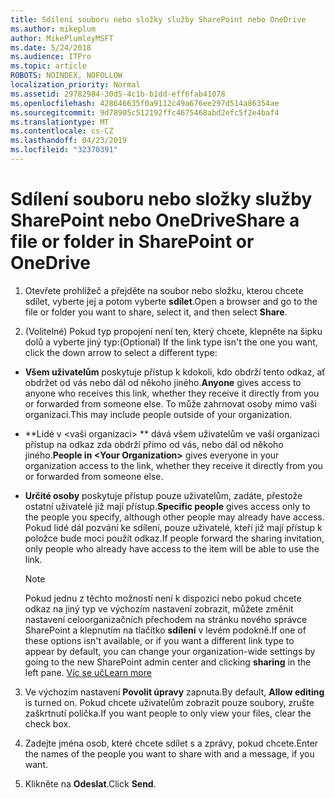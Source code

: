 ```yaml
---
title: Sdílení souboru nebo složky služby SharePoint nebo OneDrive
ms.author: mikeplum
author: MikePlumleyMSFT
ms.date: 5/24/2018
ms.audience: ITPro
ms.topic: article
ROBOTS: NOINDEX, NOFOLLOW
localization_priority: Normal
ms.assetid: 29782984-30d5-4c1b-b1dd-eff6fab41078
ms.openlocfilehash: 428646635f0a9112c49a676ee297d514a86354ae
ms.sourcegitcommit: 9d78905c512192ffc4675468abd2efc5f2e4baf4
ms.translationtype: MT
ms.contentlocale: cs-CZ
ms.lasthandoff: 04/23/2019
ms.locfileid: "32370391"
---
```

# <a name="share-a-file-or-folder-in-sharepoint-or-onedrive"></a><span data-ttu-id="84636-102">Sdílení souboru nebo složky služby SharePoint nebo OneDrive</span><span class="sxs-lookup"><span data-stu-id="84636-102">Share a file or folder in SharePoint or OneDrive</span></span>

1. <span data-ttu-id="84636-103">Otevřete prohlížeč a přejděte na soubor nebo složku, kterou chcete sdílet, vyberte jej a potom vyberte **sdílet**.</span><span class="sxs-lookup"><span data-stu-id="84636-103">Open a browser and go to the file or folder you want to share, select it, and then select **Share**.</span></span> 
    
2. <span data-ttu-id="84636-104">(Volitelné) Pokud typ propojení není ten, který chcete, klepněte na šipku dolů a vyberte jiný typ:</span><span class="sxs-lookup"><span data-stu-id="84636-104">(Optional) If the link type isn't the one you want, click the down arrow to select a different type:</span></span>
    
  - <span data-ttu-id="84636-105">**Všem uživatelům** poskytuje přístup k kdokoli, kdo obdrží tento odkaz, ať obdržet od vás nebo dál od někoho jiného.</span><span class="sxs-lookup"><span data-stu-id="84636-105">**Anyone** gives access to anyone who receives this link, whether they receive it directly from you or forwarded from someone else.</span></span> <span data-ttu-id="84636-106">To může zahrnovat osoby mimo vaši organizaci.</span><span class="sxs-lookup"><span data-stu-id="84636-106">This may include people outside of your organization.</span></span> 
    
  - <span data-ttu-id="84636-107">\*\*Lidé v \<vaši organizaci\> \*\* dává všem uživatelům ve vaší organizaci přístup na odkaz zda obdrží přímo od vás, nebo dál od někoho jiného.</span><span class="sxs-lookup"><span data-stu-id="84636-107">**People in \<Your Organization\>** gives everyone in your organization access to the link, whether they receive it directly from you or forwarded from someone else.</span></span> 
    
  - <span data-ttu-id="84636-108">**Určité osoby** poskytuje přístup pouze uživatelům, zadáte, přestože ostatní uživatelé již mají přístup.</span><span class="sxs-lookup"><span data-stu-id="84636-108">**Specific people** gives access only to the people you specify, although other people may already have access.</span></span> <span data-ttu-id="84636-109">Pokud lidé dál pozvání ke sdílení, pouze uživatelé, kteří již mají přístup k položce bude moci použít odkaz.</span><span class="sxs-lookup"><span data-stu-id="84636-109">If people forward the sharing invitation, only people who already have access to the item will be able to use the link.</span></span> 
    
    > [!NOTE]
    > <span data-ttu-id="84636-110">Pokud jednu z těchto možností není k dispozici nebo pokud chcete odkaz na jiný typ ve výchozím nastavení zobrazit, můžete změnit nastavení celoorganizačních přechodem na stránku nového správce SharePoint a klepnutím na tlačítko **sdílení** v levém podokně.</span><span class="sxs-lookup"><span data-stu-id="84636-110">If one of these options isn't available, or if you want a different link type to appear by default, you can change your organization-wide settings by going to the new SharePoint admin center and clicking **sharing** in the left pane.</span></span> [<span data-ttu-id="84636-111">Víc se uč</span><span class="sxs-lookup"><span data-stu-id="84636-111">Learn more</span></span>](https://go.microsoft.com/fwlink/?linkid=866426)
  
3. <span data-ttu-id="84636-112">Ve výchozím nastavení **Povolit úpravy** zapnuta.</span><span class="sxs-lookup"><span data-stu-id="84636-112">By default, **Allow editing** is turned on.</span></span> <span data-ttu-id="84636-113">Pokud chcete uživatelům zobrazit pouze soubory, zrušte zaškrtnutí políčka.</span><span class="sxs-lookup"><span data-stu-id="84636-113">If you want people to only view your files, clear the check box.</span></span> 
    
4. <span data-ttu-id="84636-114">Zadejte jména osob, které chcete sdílet s a zprávy, pokud chcete.</span><span class="sxs-lookup"><span data-stu-id="84636-114">Enter the names of the people you want to share with and a message, if you want.</span></span>
    
5. <span data-ttu-id="84636-115">Klikněte na **Odeslat**.</span><span class="sxs-lookup"><span data-stu-id="84636-115">Click **Send**.</span></span> 
    

